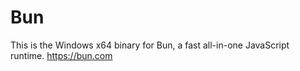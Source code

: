 # Bun

This is the Windows x64 binary for Bun, a fast all-in-one JavaScript runtime. https://bun.com

